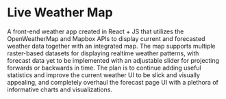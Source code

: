 # Live Weather Map

A front-end weather app created in React + JS that utilizes the OpenWeatherMap and Mapbox APIs to display current and forecasted weather data together with an integrated map. The map supports multiple raster-based datasets for displaying realtime weather patterns, with forecast data yet to be implemented with an adjustable slider for projecting forwards or backwards in time. The plan is to continue adding useful statistics and improve the current weather UI to be slick and visually appealing, and completely overhaul the forecast page UI with a plethora of informative charts and visualizations.
